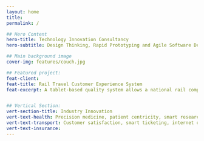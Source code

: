 ```yaml
---
layout: home
title:
permalink: /

## Hero Content
hero-title: Technology Innovation Consultancy
hero-subtitle: Design Thinking, Rapid Prototyping and Agile Software Development.

## Main background image
cover-img: features/couch.jpg

## Featured project:
feat-client:
feat-title: Rail Travel Customer Experience System
feat-excerpt: A tablet-based quality system allows a national rail company to make a quantum leap in the quality of the experience of passengers in stations and on their trains.


## Vertical Section:
vert-section-title: Industry Innovation
vert-text-health: Precision medicine, patient centricity, smart research - insights and ideas for bottom up innovation in Health.
vert-text-transport: Customer satisfaction, smart ticketing, internet of things - insights and ideas for innovation in Transport.
vert-text-insurance:
---
```

